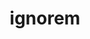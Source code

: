 ---
title: ignorem
order: 40
link: "https://github.com/itsmaxymoo/ignorem"
link_enabled: true
description: "A package-manager-like .gitignore manager. Allows you to easily install or remove different gitignore templates to a single file, and more!"
image: ignorem.png
install: pip install ignorem
---